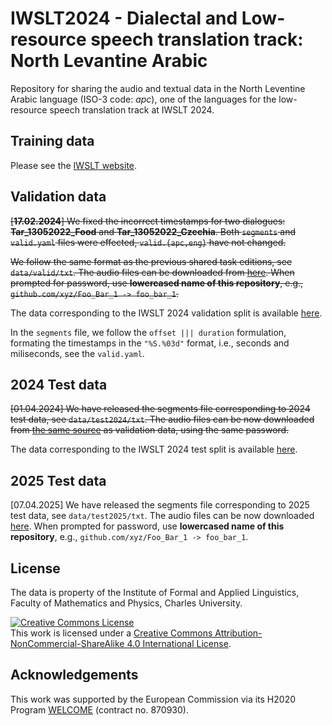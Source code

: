 # IWSLT2024 - Dialectal and Low-resource speech translation track: North Levantine Arabic

Repository for sharing the audio and textual data in the North Leventine Arabic language (ISO-3 code: _apc_), one of the languages for the low-resource speech translation track at IWSLT 2024.


## Training data
Please see the [IWSLT website](https://iwslt.org/2024/low-resource).


## Validation data

~~[**17.02.2024**] We fixed the incorrect timestamps for two dialogues: __Tar_13052022_Food__ and __Tar_13052022_Czechia__. Both `segments` and `valid.yaml` files were effected, `valid.{apc,eng}` have not changed.~~

~~We follow the same format as the previous shared task editions, see `data/valid/txt`. The audio files can be downloaded from [here](https://storage.ms.mff.cuni.cz/d/a9a75b8286af4ec28b1b/). When prompted for password, use  __lowercased name of this repository__, e.g., `github.com/xyz/Foo_Bar_1 -> foo_bar_1`.~~

The data corresponding to the IWSLT 2024 validation split is available [here](http://hdl.handle.net/11234/1-5518).

In the `segments` file, we follow the `offset ||| duration` formulation, formating the timestamps in the `"%S.%03d"` format, i.e., seconds and miliseconds, see the `valid.yaml`.

## 2024 Test data
~~[01.04.2024] We have released the segments file corresponding to 2024 test data, see `data/test2024/txt`. The audio files can be now downloaded from [the same source](https://storage.ms.mff.cuni.cz/d/a9a75b8286af4ec28b1b/) as validation data, using the same password.~~

The data corresponding to the IWSLT 2024 test split is available [here](http://hdl.handle.net/11234/1-5519).

## 2025 Test data
[07.04.2025] We have released the segments file corresponding to 2025 test data, see `data/test2025/txt`. The audio files can be now downloaded [here](https://storage.ms.mff.cuni.cz/f/20b053e0895940a0b58f/). When prompted for password, use  __lowercased name of this repository__, e.g., `github.com/xyz/Foo_Bar_1 -> foo_bar_1`.

## License
The data is property of the Institute of Formal and Applied Linguistics, Faculty of Mathematics and Physics, Charles University.

<a rel="license" href="https://creativecommons.org/licenses/by-nc-sa/4.0/"><img alt="Creative Commons License" style="border-width:0" src="https://i.creativecommons.org/l/by-nc-sa/4.0/88x31.png" /></a><br />This work is licensed under a <a rel="license" href="https://creativecommons.org/licenses/by-nc-sa/4.0/">Creative Commons Attribution-NonCommercial-ShareAlike 4.0 International  License</a>.


## Acknowledgements
This work was supported by the European Commission via its H2020 Program [WELCOME](https://welcome-h2020.eu/) (contract no. 870930).

